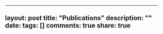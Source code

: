  ---
layout: post
title: "Publications"
description: ""
date: 
tags: []
comments: true
share: true
---

<script src="http://bibbase.org/show?bib=https://dl.dropboxusercontent.com/u/107903427/publications&jsonp=1"></script>
